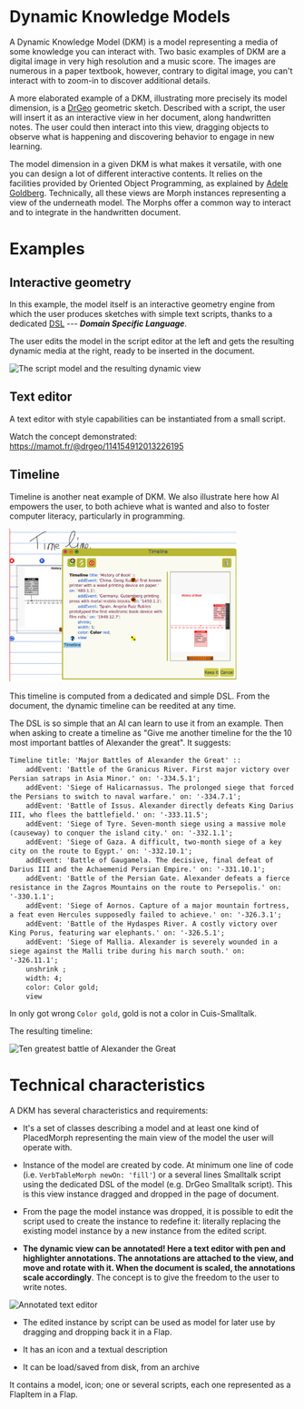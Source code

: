 # Dynamic Knowledge Models

A Dynamic Knowledge Model (DKM) is a model representing a media of some knowledge you can interact with. Two basic examples of DKM are a digital image in very high resolution and a music score. The images are numerous in a paper textbook, however, contrary to digital image, you can't interact with to zoom-in to discover additional details.

A more elaborated example of a DKM, illustrating more precisely its model dimension, is a [DrGeo](http://gnu.org/s/dr-geo) geometric sketch. Described with a script, the user will insert it as an interactive view in her document, along handwritten notes. The user could then interact into this view, dragging objects to observe what is happening and discovering behavior to engage in new learning.

The model dimension in a given DKM is what makes it versatile, with one you can design a lot of different interactive contents. It relies on the facilities provided by Oriented Object Programming, as explained by [Adele Goldberg](https://youtu.be/IGNiH85PLVg?si=HpbUQNGj1SU6rfwj&t=860).
Technically, all these views are Morph instances representing a view of the underneath model. The Morphs offer a common way to interact and to integrate in the handwritten document.

# Examples

## Interactive geometry
In this example, the model itself is an interactive geometry engine from which the user produces sketches with simple text scripts, thanks to a dedicated [DSL](https://www.sciencedirect.com/topics/computer-science/domain-specific-language) --- ***Domain Specific Language***.

The user edits the model in the script editor at the left and gets the resulting dynamic media at the right, ready to be inserted in the document.

<img src="https://static.mamot.fr/media_attachments/files/112/570/486/116/968/458/original/d0bf0c17e4be5a98.png" alt="The script model and the resulting dynamic view" width=400 />

## Text editor
A text editor with style capabilities can be instantiated from a small
script. 

Watch the concept demonstrated:
https://mamot.fr/@drgeo/114154912013226195

## Timeline
Timeline is another neat example of DKM. We also illustrate here how
AI empowers the user, to both achieve what is wanted and also to
foster computer literacy, particularly in programming.

<img src="./images/timelineEdit.png" width=400 />

This timeline is computed from a dedicated and simple DSL. From the document, the dynamic timeline can be reedited at any time.

The DSL is so simple that an AI can learn to use it from an
example. Then when asking to create a timeline as "Give me another timeline for the the 10 most important battles of Alexander the great". It suggests:


```smalltalk
Timeline title: 'Major Battles of Alexander the Great' ::
	addEvent: 'Battle of the Granicus River. First major victory over Persian satraps in Asia Minor.' on: '-334.5.1'; 
	addEvent: 'Siege of Halicarnassus. The prolonged siege that forced the Persians to switch to naval warfare.' on: '-334.7.1'; 
	addEvent: 'Battle of Issus. Alexander directly defeats King Darius III, who flees the battlefield.' on: '-333.11.5';
	addEvent: 'Siege of Tyre. Seven-month siege using a massive mole (causeway) to conquer the island city.' on: '-332.1.1'; 
	addEvent: 'Siege of Gaza. A difficult, two-month siege of a key city on the route to Egypt.' on: '-332.10.1';
	addEvent: 'Battle of Gaugamela. The decisive, final defeat of Darius III and the Achaemenid Persian Empire.' on: '-331.10.1';
	addEvent: 'Battle of the Persian Gate. Alexander defeats a fierce resistance in the Zagros Mountains on the route to Persepolis.' on: '-330.1.1';
	addEvent: 'Siege of Aornos. Capture of a major mountain fortress, a feat even Hercules supposedly failed to achieve.' on: '-326.3.1';
	addEvent: 'Battle of the Hydaspes River. A costly victory over King Porus, featuring war elephants.' on: '-326.5.1';
	addEvent: 'Siege of Mallia. Alexander is severely wounded in a siege against the Malli tribe during his march south.' on: '-326.11.1';
	unshrink ;
	width: 4;
	color: Color gold;
	view
```

In only got wrong ``Color gold``, gold is not a color in Cuis-Smalltalk.

The resulting timeline:

![Ten greatest battle of Alexander the Great](https://static.mamot.fr/media_attachments/files/115/356/691/735/237/920/original/189661d13dc24c40.png)


# Technical characteristics

A DKM has several characteristics and  requirements:

* It's a set of classes describing a model and at least one kind of PlacedMorph representing the main view of the model the user will operate with.

* Instance of the model are created by code. At minimum one line of code (i.e. `VerbTableMorph newOn: 'fill'`) or a several lines Smalltalk script using the dedicated DSL of the model (e.g. DrGeo Smalltalk script). This is this view instance dragged and dropped in the page of document.

* From the page the model instance was dropped, it is possible to edit the script used to create the instance to redefine it: literally replacing the existing model instance by a new instance from the edited script.

* **The dynamic view can be annotated! Here a text editor with pen and
  highlighter annotations. The annotations are attached to the view,
  and move and rotate with it. When the document is scaled, the
  annotations scale accordingly**. The concept is to give the freedom
  to the user to write notes.

<img src="https://static.mamot.fr/media_attachments/files/113/896/653/214/030/283/original/e771e9a2057a6ccd.png" alt="Annotated text editor" width=300 />

* The edited instance by script can be used as model for later use by dragging and dropping back it in a Flap.

* It has an icon and a textual description

* It can be load/saved from disk, from an archive

It contains a model, icon; one or several scripts, each one represented as a FlapItem in a Flap.
